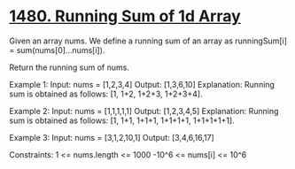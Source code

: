 # [1480. Running Sum of 1d Array](https://leetcode.com/problems/running-sum-of-1d-array/)
Given an array nums. We define a running sum of an array as runningSum[i] = sum(nums[0]…nums[i]).

Return the running sum of nums.

 

Example 1:
Input: nums = [1,2,3,4]
Output: [1,3,6,10]
Explanation: Running sum is obtained as follows: [1, 1+2, 1+2+3, 1+2+3+4].

Example 2:
Input: nums = [1,1,1,1,1]
Output: [1,2,3,4,5]
Explanation: Running sum is obtained as follows: [1, 1+1, 1+1+1, 1+1+1+1, 1+1+1+1+1].

Example 3:
Input: nums = [3,1,2,10,1]
Output: [3,4,6,16,17]
 

Constraints:
1 <= nums.length <= 1000
-10^6 <= nums[i] <= 10^6